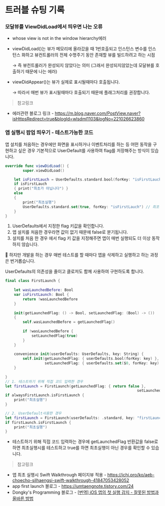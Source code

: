 # 트러블 슈팅 기록

### 모달뷰를 ViewDidLoad에서 띄우면 나는 오류

- whose view is not in the window hierarchy에러

- viewDidLoad()는 뷰가 메모리에 올라갔을 때 1번호출되고 인스턴스 변수를 인스턴스 화하고 뷰컨트롤러의 전체 수명주기 동안 존재할 뷰를 빌드하려고 하는 시점

  → 즉 뷰컨트롤러가 완성되지 않았다는 의미 (그래서 완성되지않았는데 모달뷰를 호출하기 때문에 나는 에러)

- viewDidAppear()는 뷰가 실제로 표시될때마다 호출됩니다.

  → 따라서 매번 뷰가 표시될때마다 호출되기 때문에 플래그처리를 권장합니다.



> 참고링크

- 에러관련 블로그 링크 - https://m.blog.naver.com/PostView.naver?isHttpsRedirect=true&blogId=wlsdml1103&logNo=221026623860

### 앱 실행시 팝업 띄우기 - 테스트가능한 코드

앱 설치를 처음하는 경우에만 화면을 표시하거나 이벤트처리를 하는 등 어떤 동작을 구현하고 싶은 경우 기본적으로 UserDefault를 사용하여 flag를 저장해주는 방식이 있습니다.

```swift
override func viewDidLoad() {
		super.viewDidLoad()

    let isFirstLauch = UserDefaults.standard.bool(forKey: "isFirstLauch") //값을 확인
    if isFirstLauch
    { print("최초가 아닙니다") }
    else
    {
        print("최초실행")
        UserDefaults.standard.set(true, forKey: "isFirstLauch") // 최초실행에만 값을저장합니다.
    }
}
```

1. UserDefaults에서 지정한 flag 키값을 확인합니다.
2. 앱 설치를 처음한 경우라면 값이 없기 때문에 false로 분기됩니다.
3. 설치를 처음 한 경우 에서 flag 키 값을 지정해주면 앱이 매번 실행되도 더 이상 동작하지 않습니다.

🚨  하지만 개발을 하는 경우 매번 테스트를 할 때마다 앱을 삭제하고 실행하고 하는 과정은 번거롭습니다.

UserDefaults의 의존성을 줄이고 클로저도 함께 사용하여 구현하도록 합니다.

```swift
final class FirstLaunch {
    
    let wasLaunchedBefore: Bool
    var isFirstLaunch: Bool {
        return !wasLaunchedBefore
    }
    
    init(getLaunchedFlag: () -> Bool, setLaunchedFlag: (Bool) -> ())
    {
        self.wasLaunchedBefore = getLaunchedFlag()
        
        if !wasLaunchedBefore {
            setLaunchedFlag(true)
        }
    }
    
    convenience init(userDefaults: UserDefaults, key: String) {
        self.init(getLaunchedFlag: { userDefaults.bool(forKey: key) },
                  setLaunchedFlag: { userDefaults.set($0, forKey: key) })
    }
    
}
// 1. 테스트하기 위해 직접 코드 입력한 경우
let firstLaunch = FirstLaunch(getLaunchedFlag: { return false }, 
															setLaunchedFlag: { _ in }) 
if alwaysFirstLaunch.isFirstLaunch { 
	print("최초실행")
}

// 2. UserDefault사용한 경우
let firstLaunch = FirstLaunch(userDefaults: .standard, key: "firstLaunchKey")
if firstLaunch.isFirstLaunch {
    print("최초실행")
}
```

- 테스트하기 위해 직접 코드 입력하는 경우에 getLaunchedFlag 반환값을 false로 하면 최초실행시를 테스트하고 true를 하면 최초실행이 아닌 경우를 확인할 수 있습니다.



> 참고링크

- 앱 최초 실행시 Swift Walkthrough 페이지뷰 적용 - https://ichi.pro/ko/aeb-choecho-silhaengsi-swift-walkthrough-41847053428052 
- app first launch 블로그 - https://umtaengnote.tistory.com/24
- Dongky's Programming 블로그 - [[번역\] iOS 앱의 첫 실행 감지 - 잘못된 방법과 올바른 방법](https://dongkyprogramming.tistory.com/30)
